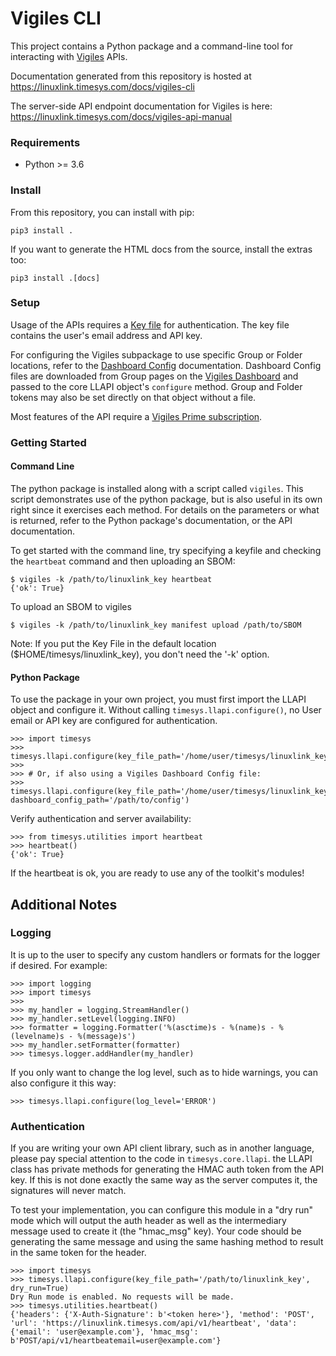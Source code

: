 # Vigiles CLI

This project contains a Python package and a command-line tool for
interacting with [Vigiles](https://www.timesys.com/solutions/vigiles-vulnerability-management/) APIs.

Documentation generated from this repository is hosted at https://linuxlink.timesys.com/docs/vigiles-cli

The server-side API endpoint documentation for Vigiles is here: https://linuxlink.timesys.com/docs/vigiles-api-manual

### Requirements

 - Python >= 3.6

### Install

From this repository, you can install with pip:

```
pip3 install .
```

If you want to generate the HTML docs from the source, install the extras too:

```
pip3 install .[docs]
```

### Setup

Usage of the APIs requires a [Key
file](https://linuxlink.timesys.com/docs/wiki/engineering/LinuxLink_Key_File)
for authentication. The key file contains the user's email address and
API key.

For configuring the Vigiles subpackage to use specific Group or Folder
locations, refer to the [Dashboard
Config](https://linuxlink.timesys.com/docs/vigiles-vulnerability-monitoring-and-management-user-guide#Dashboard-config)
documentation. Dashboard Config files are downloaded from Group pages
on the [Vigiles Dashboard](https://linuxlink.timesys.com/vigiles/) and
passed to the core LLAPI object's `configure` method. Group and
Folder tokens may also be set directly on that object without a file.

Most features of the API require a [Vigiles Prime subscription](https://www.timesys.com/solutions/vigiles-vulnerability-management/options/).

### Getting Started

#### Command Line

The python package is installed along with a script called `vigiles`. This script demonstrates use of the python package,
but is also useful in its own right since it exercises each method. For details on the parameters or what is returned, refer
to the Python package's documentation, or the API documentation.

To get started with the command line, try specifying a keyfile and checking the `heartbeat` command and then uploading an SBOM:

```
$ vigiles -k /path/to/linuxlink_key heartbeat
{'ok': True}
```

To upload an SBOM to vigiles

```
$ vigiles -k /path/to/linuxlink_key manifest upload /path/to/SBOM
```

Note: If you put the Key File in the default location ($HOME/timesys/linuxlink_key), you don't need the '-k' option.

#### Python Package

To use the package in your own project, you must first import the LLAPI object and configure
it. Without calling `timesys.llapi.configure()`, no User email or API key are configured for
authentication.

```
>>> import timesys
>>> timesys.llapi.configure(key_file_path='/home/user/timesys/linuxlink_key')
>>>
>>> # Or, if also using a Vigiles Dashboard Config file:
>>> timesys.llapi.configure(key_file_path='/home/user/timesys/linuxlink_key', dashboard_config_path='/path/to/config')
```

Verify authentication and server availability:

```
>>> from timesys.utilities import heartbeat
>>> heartbeat()
{'ok': True}
```

If the heartbeat is ok, you are ready to use any of the toolkit's
modules!

## Additional Notes

### Logging

It is up to the user to specify any custom handlers or formats for the
logger if desired. For example:

```
>>> import logging
>>> import timesys
>>>
>>> my_handler = logging.StreamHandler()
>>> my_handler.setLevel(logging.INFO)
>>> formatter = logging.Formatter('%(asctime)s - %(name)s - %(levelname)s - %(message)s')
>>> my_handler.setFormatter(formatter)
>>> timesys.logger.addHandler(my_handler)
```

If you only want to change the log level, such as to hide warnings, you
can also configure it this way:

```
>>> timesys.llapi.configure(log_level='ERROR')
```

### Authentication

If you are writing your own API client library, such as in another
language, please pay special attention to the code in
`timesys.core.llapi`. the
LLAPI class has private methods for generating the HMAC
auth token from the API key. If this is not done exactly the same way as
the server computes it, the signatures will never match.

To test your implementation, you can configure this module in a "dry
run" mode which will output the auth header as well as the intermediary
message used to create it (the "hmac_msg" key). Your code
should be generating the same message and using the same hashing method
to result in the same token for the header.

```
>>> import timesys
>>> timesys.llapi.configure(key_file_path='/path/to/linuxlink_key', dry_run=True)
Dry Run mode is enabled. No requests will be made.
>>> timesys.utilities.heartbeat()
{'headers': {'X-Auth-Signature': b'<token here>'}, 'method': 'POST', 'url': 'https://linuxlink.timesys.com/api/v1/heartbeat', 'data': {'email': 'user@example.com'}, 'hmac_msg': b'POST/api/v1/heartbeatemail=user@example.com'}
```
